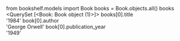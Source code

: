 from bookshelf.models import Book
books = Book.objects.all()
books
<QuerySet [<Book: Book object (1)>]>
books[0].title       
'1984'
book[0].author      
'George Orwell'
book[0].publication_year  
'1949'
